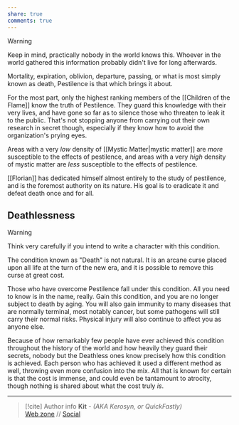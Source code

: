 ```yaml
---
share: true
comments: true
---
```

> [!warning]
> Keep in mind, practically nobody in the world knows this. Whoever in the world gathered this information probably didn't live for long afterwards.

Mortality, expiration, oblivion, departure, passing, or what is most simply known as death, Pestilence is that which brings it about.

For the most part, only the highest ranking members of the [[Children of the Flame]] know the truth of Pestilence. They guard this knowledge with their very lives, and have gone so far as to silence those who threaten to leak it to the public. That's not stopping anyone from carrying out their own research in secret though, especially if they know how to avoid the organization's prying eyes.

Areas with a very *low* density of [[Mystic Matter|mystic matter]] are *more* susceptible to the effects of pestilence, and areas with a very *high* density of mystic matter are *less* susceptible to the effects of pestilence.

[[Florian]] has dedicated himself almost entirely to the study of pestilence, and is the foremost authority on its nature. His goal is to eradicate it and defeat death once and for all.

## Deathlessness

> [!warning]
> Think very carefully if you intend to write a character with this condition.

The condition known as "Death" is not natural. It is an arcane curse placed upon all life at the turn of the new era, and it is possible to remove this curse at great cost.

Those who have overcome Pestilence fall under this condition. All you need to know is in the name, really. Gain this condition, and you are no longer subject to death by aging. You will also gain immunity to many diseases that are normally terminal, most notably cancer, but some pathogens will still carry their normal risks. Physical injury will also continue to affect you as anyone else.

Because of how remarkably few people have ever achieved this condition throughout the history of the world and how heavily they guard their secrets, nobody but the Deathless ones know precisely how this condition is achieved. Each person who has achieved it used a different method as well, throwing even more confusion into the mix. All that is known for certain is that the cost is immense, and could even be tantamount to atrocity, though nothing is shared about what the cost truly *is*.

-----
> [!cite] Author info
> **Kit** - *(AKA Kerosyn, or QuickFastly)*\
> [Web zone](https://kerosyn.link) // [Social](https://m.tripulse.link/@kit)